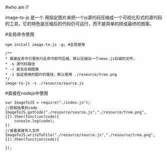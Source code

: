 #who am i?

image-to-js 是一个 用指定图片来把一个js源代码压缩成一个可视化形式的源代码的工具，它的特色是压缩后的代码仍可运行，而不是简单的拼成最终的图案。



#全局命令使用

````
npm install image-to-js -g; #全局使用

````

````
/**
* 直接在命令行里执行此命令即可压缩，默认压缩出一个xmas.js后缀的文件。
* -s 源代码路径
* -r 是否反相图像
* -i 指定使用的图片的路径，默认使用 ./resource/tree.png
*/
image-to-js -s ./resource/source.js
````


#直接在nodejs中使用

````
var ImageToJS = require("./index.js");
//获取结果的code
ImageToJS.getCode("./resource/source.js","./resource/tree.png",{}).then(function(code){
    console.log(code);
})
//或者直接写入文件
ImageToJS.writeToFile("./resource/source.js","./resource/tree.png",{}).then(function(code){

});


````
